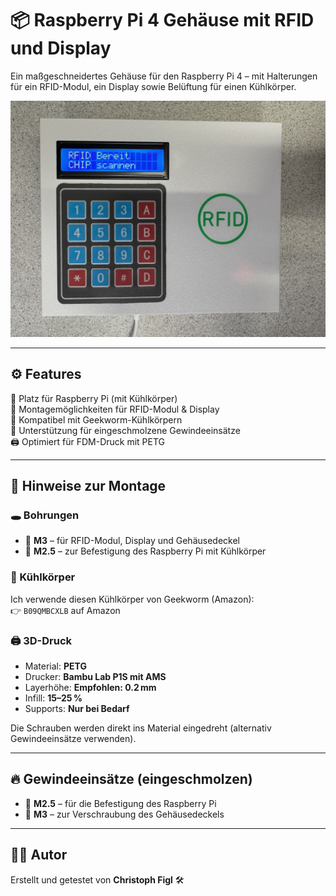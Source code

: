 # 📦 Raspberry Pi 4 Gehäuse mit RFID und Display

Ein maßgeschneidertes Gehäuse für den Raspberry Pi 4 – mit Halterungen für ein RFID-Modul, ein Display sowie Belüftung für einen Kühlkörper.

![Gehäuse mit RFID und Display](https://github.com/stephanflug/digitales-Flugbuch/blob/main/3D%20Druckerteile/Version%203%20Deluxe%20mit%20PI4/DigiFlugbuch-Bild1.jpg)

---

## ⚙️ Features

📗 Platz für Raspberry Pi (mit Kühlkörper)  
📘 Montagemöglichkeiten für RFID-Modul & Display  
🧊 Kompatibel mit Geekworm-Kühlkörpern  
🧷 Unterstützung für eingeschmolzene Gewindeeinsätze  
🖨️ Optimiert für FDM-Druck mit PETG  

---

## 🔧 Hinweise zur Montage

### 🕳️ Bohrungen
- 🔩 **M3** – für RFID-Modul, Display und Gehäusedeckel  
- 🔩 **M2.5** – zur Befestigung des Raspberry Pi mit Kühlkörper  

### 🧊 Kühlkörper
Ich verwende diesen Kühlkörper von Geekworm (Amazon):  
👉 `B09QMBCXLB` auf Amazon

### 🖨️ 3D-Druck
- Material: **PETG**  
- Drucker: **Bambu Lab P1S mit AMS**  
- Layerhöhe: **Empfohlen: 0.2 mm**  
- Infill: **15–25 %**  
- Supports: **Nur bei Bedarf**  

Die Schrauben werden direkt ins Material eingedreht (alternativ Gewindeeinsätze verwenden).

---

## 🔥 Gewindeeinsätze (eingeschmolzen)
- 🧷 **M2.5** – für die Befestigung des Raspberry Pi  
- 🧷 **M3** – zur Verschraubung des Gehäusedeckels  

---

## 🧑‍🔬 Autor

Erstellt und getestet von **Christoph Figl** 🛠️ 
